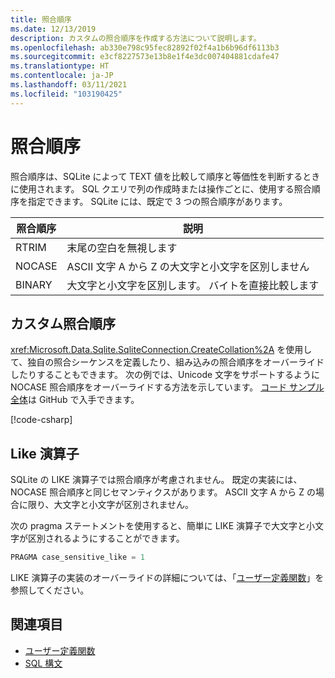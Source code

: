 ```yaml
---
title: 照合順序
ms.date: 12/13/2019
description: カスタムの照合順序を作成する方法について説明します。
ms.openlocfilehash: ab330e798c95fec82892f02f4a1b6b96df6113b3
ms.sourcegitcommit: e3cf8227573e13b8e1f4e3dc007404881cdafe47
ms.translationtype: HT
ms.contentlocale: ja-JP
ms.lasthandoff: 03/11/2021
ms.locfileid: "103190425"
---
```

# <a name="collation"></a>照合順序

照合順序は、SQLite によって TEXT 値を比較して順序と等価性を判断するときに使用されます。 SQL クエリで列の作成時または操作ごとに、使用する照合順序を指定できます。 SQLite には、既定で 3 つの照合順序があります。

| 照合順序 | 説明                               |
| --------- | ----------------------------------------- |
| RTRIM     | 末尾の空白を無視します               |
| NOCASE    | ASCII 文字 A から Z の大文字と小文字を区別しません |
| BINARY    | 大文字と小文字を区別します。 バイトを直接比較します   |

## <a name="custom-collation"></a>カスタム照合順序

<xref:Microsoft.Data.Sqlite.SqliteConnection.CreateCollation%2A> を使用して、独自の照合シーケンスを定義したり、組み込みの照合順序をオーバーライドしたりすることもできます。 次の例では、Unicode 文字をサポートするように NOCASE 照合順序をオーバーライドする方法を示しています。 [コード サンプル全体](https://github.com/dotnet/docs/blob/main/samples/snippets/standard/data/sqlite/CollationSample/Program.cs)は GitHub で入手できます。

[!code-csharp[](../../../../samples/snippets/standard/data/sqlite/CollationSample/Program.cs?name=snippet_Collation)]

## <a name="like-operator"></a>Like 演算子

SQLite の LIKE 演算子では照合順序が考慮されません。 既定の実装には、NOCASE 照合順序と同じセマンティクスがあります。 ASCII 文字 A から Z の場合に限り、大文字と小文字が区別されません。

次の pragma ステートメントを使用すると、簡単に LIKE 演算子で大文字と小文字が区別されるようにすることができます。

```sql
PRAGMA case_sensitive_like = 1
```

LIKE 演算子の実装のオーバーライドの詳細については、「[ユーザー定義関数](user-defined-functions.md)」を参照してください。

## <a name="see-also"></a>関連項目

* [ユーザー定義関数](user-defined-functions.md)
* [SQL 構文](https://www.sqlite.org/lang.html)
